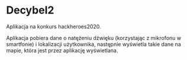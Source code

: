 # Decybel2
Aplikacja na konkurs hackheroes2020.

Aplikacja pobiera dane o natężeniu dźwięku (korzystając z mikrofonu w smartfonie) i lokalizacji użytkownika, następnie wyświetla takie dane na mapie, która jest przez aplikację wyświetlana.

